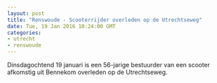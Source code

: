 ```yaml
---
layout: post
title: "Renswoude - Scooterrijder overleden op de Utrechtseweg"
date: Tue, 19 Jan 2016 10:24:00 GMT
categories: 
- utrecht 
- renswoude 
---
```


Dinsdagochtend 19 januari is een 56-jarige bestuurder van een scooter afkomstig uit Bennekom overleden op de Utrechtseweg.
